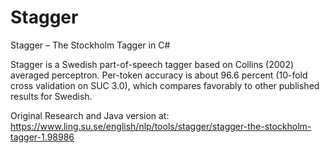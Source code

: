 # Stagger
Stagger – The Stockholm Tagger in C#

Stagger is a Swedish part-of-speech tagger based on Collins (2002) averaged perceptron. Per-token accuracy is about 96.6 percent (10-fold cross validation on SUC 3.0), which compares favorably to other published results for Swedish.

Original Research and Java version at: https://www.ling.su.se/english/nlp/tools/stagger/stagger-the-stockholm-tagger-1.98986
